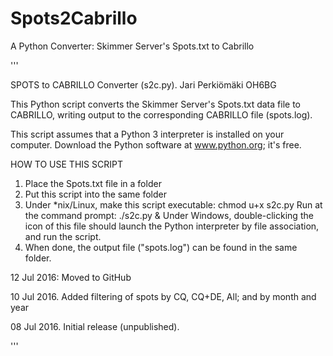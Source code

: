 # Spots2Cabrillo
A Python Converter: Skimmer Server's Spots.txt to Cabrillo

'''

SPOTS to CABRILLO Converter (s2c.py). Jari Perkiömäki OH6BG

This Python script converts the Skimmer Server's Spots.txt data file
to CABRILLO, writing output to the corresponding CABRILLO file
(spots.log).

This script assumes that a Python 3 interpreter is installed on your computer.
Download the Python software at www.python.org; it's free.

HOW TO USE THIS SCRIPT

1. Place the Spots.txt file in a folder
2. Put this script into the same folder
3. Under *nix/Linux, make this script executable: chmod u+x s2c.py
   Run at the command prompt: ./s2c.py &
   Under Windows, double-clicking the icon of this file should launch
   the Python interpreter by file association, and run the script.
6. When done, the output file ("spots.log") can be found in the same folder.

12 Jul 2016: Moved to GitHub

10 Jul 2016. Added filtering of spots by CQ, CQ+DE, All; and by month and year

08 Jul 2016. Initial release (unpublished).

'''
